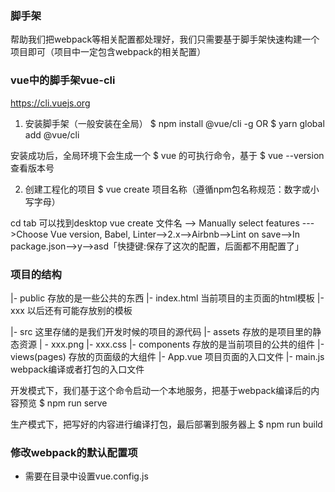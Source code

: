 ### 脚手架
帮助我们把webpack等相关配置都处理好，我们只需要基于脚手架快速构建一个项目即可（项目中一定包含webpack的相关配置）

### vue中的脚手架vue-cli
https://cli.vuejs.org

1. 安装脚手架（一般安装在全局）
$ npm install @vue/cli -g
OR
$ yarn global add @vue/cli

安装成功后，全局环境下会生成一个 $ vue 的可执行命令，基于 $ vue --version 查看版本号

2. 创建工程化的项目
$ vue create 项目名称（遵循npm包名称规范：数字或小写字母）


cd tab 可以找到desktop
 vue create 文件名  --> Manually select features --->Choose Vue version, Babel, Linter-->2.x-->Airbnb-->Lint on save-->In package.json-->y-->asd「快捷键:保存了这次的配置，后面都不用配置了」

### 项目的结构
  |- public 存放的是一些公共的东西
    |- index.html 当前项目的主页面的html模板
    |- xxx  以后还有可能存放别的模板

  |- src 这里存储的是我们开发时候的项目的源代码
    |- assets 存放的是项目里的静态资源
      | - xxx.png
      |-  xxx.css
    |- components 存放的是当前项目的公共的组件
    |- views(pages) 存放的页面级的大组件
    |- App.vue 项目页面的入口文件
    |- main.js webpack编译或者打包的入口文件


开发模式下，我们基于这个命令启动一个本地服务，把基于webpack编译后的内容预览
$ npm run serve

生产模式下，把写好的内容进行编译打包，最后部署到服务器上
$ npm run build

### 修改webpack的默认配置项
 - 需要在目录中设置vue.config.js